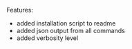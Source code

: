 Features:
* added installation script to readme
* added json output from all commands
* added verbosity level 
